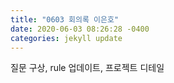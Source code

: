 ```yaml
---
title: "0603 회의록 이은호"
date: 2020-06-03 08:26:28 -0400
categories: jekyll update
---
```


질문 구상, rule 업데이트, 프로젝트 디테일
